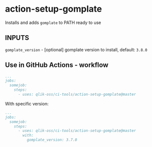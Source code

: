 # action-setup-gomplate

Installs and adds `gomplate` to PATH ready to use

## INPUTS

`gomplate_version` - [optional] gomplate version to install, default: `3.8.0`

## Use in GitHub Actions - workflow

```yaml
...
jobs:
  somejob:
    steps:
      - uses: qlik-oss/ci-tools/action-setup-gomplate@master
```

With specific version:

```yaml
...
jobs:
  somejob:
    steps:
      - uses: qlik-oss/ci-tools/action-setup-gomplate@master
        with:
          gomplate_version: 3.7.0
```
